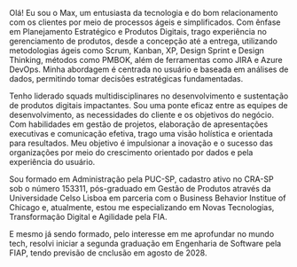 Olá!
Eu sou o Max, um entusiasta da tecnologia e do bom relacionamento com os clientes por meio de processos ágeis e simplificados. Com ênfase em Planejamento Estratégico e Produtos Digitais, trago experiência no gerenciamento de produtos, desde a concepção até a entrega, utilizando metodologias ágeis como Scrum, Kanban, XP, Design Sprint e Design Thinking, métodos como PMBOK, além de ferramentas como JIRA e Azure DevOps. Minha abordagem é centrada no usuário e baseada em análises de dados, permitindo tomar decisões estratégicas fundamentadas. 

Tenho liderado squads multidisciplinares no desenvolvimento e sustentação de produtos digitais impactantes. Sou uma ponte eficaz entre as equipes de desenvolvimento, as necessidades do cliente e os objetivos do negócio. Com habilidades em gestão de projetos, elaboração de apresentações executivas e comunicação efetiva, trago uma visão holística e orientada para resultados. Meu objetivo é impulsionar a inovação e o sucesso das organizações por meio do crescimento orientado por dados e pela experiência do usuário.

Sou formado em Administração pela PUC-SP, cadastro ativo no CRA-SP sob o número 153311, pós-graduado em Gestão de Produtos através da Universidade Celso Lisboa em parceria com o Business Behavior Institue of Chicago e, atualmente, estou me especializando em Novas Tecnologias, Transformação Digital e Agilidade pela FIA.

E mesmo já sendo formado, pelo interesse em me aprofundar no mundo tech, resolvi iniciar a segunda graduação em Engenharia de Software pela FIAP, tendo previsão de cnclusão em agosto de 2028.
